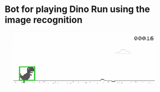 # Bot for playing Dino Run using the image recognition

<p align="center"> 
<img src="dino.gif">
</p>
